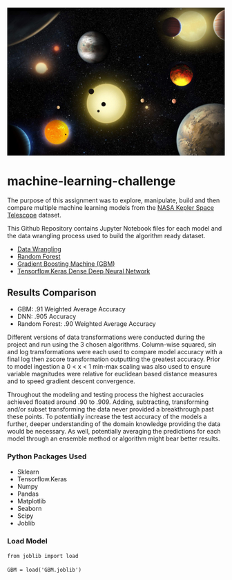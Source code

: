 ![alt text](exoplanet_image.jpg "Exoplanets")

# machine-learning-challenge

The purpose of this assignment was to explore, manipulate, build and then compare multiple machine learning models from the [NASA Kepler Space Telescope](https://www.kaggle.com/nasa/kepler-exoplanet-search-results)
dataset.

This Github Repository contains Jupyter Notebook files for each model and the data wrangling process used to build the algorithm ready dataset.

* [Data Wrangling](https://github.com/TomCallegari/machine-learning-challenge/blob/master/Wrangling.ipynb)
* [Random Forest](https://github.com/TomCallegari/machine-learning-challenge/blob/master/RandomForest.ipynb)
* [Gradient Boosting Machine (GBM)](https://github.com/TomCallegari/machine-learning-challenge/blob/master/GBM.ipynb)
* [Tensorflow.Keras Dense Deep Neural Network](https://github.com/TomCallegari/machine-learning-challenge/blob/master/Deep_NN.ipynb)

## Results Comparison

- GBM: .91 Weighted Average Accuracy
- DNN: .905 Accuracy
- Random Forest: .90 Weighted Average Accuracy

Different versions of data transformations were conducted during the project and run using the 3 chosen algorithms.  Column-wise squared, sin and log transformations were each used to compare model accuracy with a final log then zscore transformation outputting the greatest accuracy. Prior to model ingestion a 0 < x < 1 min-max scaling was also used to ensure variable magnitudes were relative for euclidean based distance measures and to speed gradient descent convergence.

Throughout the modeling and testing process the highest accuracies achieved floated around .90 to .909.  Adding, subtracting, transforming and/or subset transforming the data never provided a breakthrough past these points.  To potentially increase the test accuracy of the models a further, deeper understanding of the domain knowledge providing the data would be necessary. As well, potentially averaging the predictions for each model through an ensemble method or algorithm might bear better results.

### Python Packages Used

* Sklearn
* Tensorflow.Keras
* Numpy
* Pandas
* Matplotlib
* Seaborn
* Scipy
* Joblib

### Load Model
```
from joblib import load

GBM = load('GBM.joblib')

```